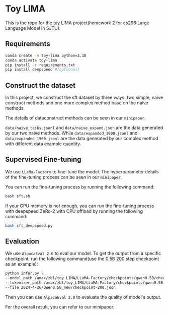 # Toy LIMA

This is the repo for the toy LIMA project(homework 2 for cs296:Large Language Model in SJTU).

## Requirements

```bash
conda create -n toy-lima python=3.10
conda activate toy-lima
pip install -r requirements.txt
pip install deepspeed #[optional]
```

## Construct the dataset

In this project, we construct the sft dataset by three ways: two simple, naive construct methods and one more complex method base on the naive methods.

The details of dataconstruct methods can be seen in our `minipaper`.

`data/naive_tasks.jsonl` and `data/naive_expand.json` are the data generated by our two naive methods. While `data/expanded_1000.jsonl` and `data/expanded_1500.jsonl` are the data generated by our complex method with different data example quantity.

## Supervised Fine-tuning

We use `LLaMa-Factory` to fine-tune the model. The hyperparameter details of the fine-tuning process can be seen in our `minipaper`.

You can run the fine-tuning process by running the following command:

```bash
bash sft.sh
```

If your GPU memory is not enough, you can run the fine-tuning process with deepspeed ZeRo-2 with CPU offload by running the following command:

```bash
bash sft_deepspeed.py
```

## Evaluation

We use `AlpacaEval 2.0` to eval our model. To get the output from a specific checkpoint, run the following command(use the 0.5B 200 step checkpoint as an example):

```bash
python infer.py \
--model_path /amax/zbl/toy_LIMA/LLaMA-Factory/checkpoints/qwen0.5B/checkpoint-200 \
--tokenizer_path /amax/zbl/toy_LIMA/LLaMA-Factory/checkpoints/qwen0.5B \
--file 2024-4-26/Qwen0.5B_new/checkpoint-200.json
```

Then you can use `AlpacaEval 2.0` to evaluate the quality of model's output.

For the overall result, you can refer to our minipaper.